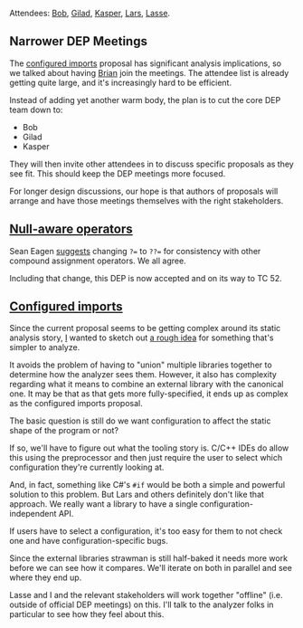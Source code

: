 Attendees: [Bob][], [Gilad][], [Kasper][], [Lars][], [Lasse][].

[bob]: https://github.com/munificent
[erik]: https://github.com/eernstg
[gilad]: https://github.com/gbracha
[kasper]: https://github.com/kasperl
[lars]: https://github.com/larsbak
[lasse]: https://github.com/lrhn

## Narrower DEP Meetings

The [configured imports][] proposal has significant analysis implications, so
we talked about having [Brian][] join the meetings. The attendee list is
already getting quite large, and it's increasingly hard to be efficient.

[configured imports]: https://github.com/dart-lang/dart_enhancement_proposals/issues/6
[brian]: https://github.com/bwilkerson

Instead of adding yet another warm body, the plan is to cut the core DEP team
down to:

* Bob
* Gilad
* Kasper

They will then invite other attendees in to discuss specific proposals as they
see fit. This should keep the DEP meetings more focused.

For longer design discussions, our hope is that authors of proposals will
arrange and have those meetings themselves with the right stakeholders.

## [Null-aware operators][]

[null-aware operators]: https://github.com/gbracha/nullAwareOperators

Sean Eagen [suggests][6] changing `?=` to `??=` for consistency with other
compound assignment operators. We all agree.

[6]: https://github.com/gbracha/nullAwareOperators/issues/6

Including that change, this DEP is now accepted and on its way to TC 52.

## [Configured imports][]

Since the current proposal seems to be getting complex around its static
analysis story, [I][bob] wanted to sketch out [a rough idea][external] for
something that's simpler to analyze.

[external]: https://github.com/munificent/dep-external-libraries/blob/master/Proposal.md

It avoids the problem of having to "union" multiple libraries together to
determine how the analyzer sees them. However, it also has complexity regarding
what it means to combine an external library with the canonical one. It may be
that as that gets more fully-specified, it ends up as complex as the configured
imports proposal.

The basic question is still do we want configuration to affect the static shape
of the program or not?

If so, we'll have to figure out what the tooling story is. C/C++ IDEs do allow
this using the preprocessor and then just require the user to select which
configuration they're currently looking at.

And, in fact, something like C#'s `#if` would be both a simple and powerful
solution to this problem. But Lars and others definitely don't like that
approach. We really want a library to have a single configuration-independent
API.

If users have to select a configuration, it's too easy for them to not check
one and have configuration-specific bugs.

Since the external libraries strawman is still half-baked it needs more work
before we can see how it compares. We'll iterate on both in parallel and see
where they end up.

Lasse and I and the relevant stakeholders will work together "offline" (i.e. outside of official DEP meetings) on this. I'll talk to the analyzer folks in particular to see how they feel about this.
